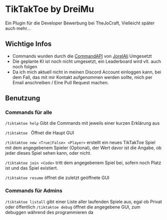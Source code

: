 # TikTakToe by DreiMu
Ein Plugin für die Developer Bewerbung bei TheJoCraft, 
Vielleicht später auch mehr...

## Wichtige Infos

- Commands wurden durch die [CommandAPI](https://github.com/JorelAli/CommandAPI) von [JorelAli](https://github.com/JorelAli/) Umgesetzt
- Die geplante KI ist noch nicht umgesetzt, ein Leaderboard wird vlt. auch noch folgen
- Da ich mich aktuell nicht in meinen Discord Account einloggen kann, bei dem Fall, das mit mir Kontakt aufgenommen werden sollte, mich per Email anschreiben / Eine Pull Request machen.

## Benutzung

### Commands für alle

`/tiktaktoe help` Gibt die Commands mit jeweils einer kurzen Erklärung aus

`/tiktaktoe ` Öffnet die Haupt GUI

`/tiktaktoe new <True|False> <Player>` erstellt ein neues TikTakToe Spiel mit dem angegebenem Spieler (Optional), der Wert davor ist die Angabe, ob jeder dieses Spiel sehen kann, oder nicht.

`/tiktaktoe join <Code>` tritt dem angegebenem Spiel bei, sofern noch Platz ist und das Spiel existiert.

`/tiktaktoe resume` öffnet die zuletzt geöffnete GUI
### Commands für Admins
`/tiktaktoe listall` gibt einer Liste aller laufenden Spiele aus, egal ob Privat oder öffentlich
`/tiktaktoe debug` öffnet die angegebene GUI, zum debuggen während des programmieren da